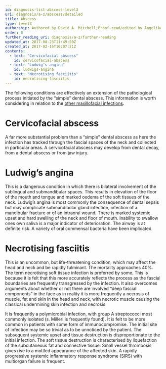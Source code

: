 ```yaml
---
id: diagnosis-list-abscess-level3
uri: diagnosis/a-z/abscess/detailed
title: Abscess
type: level3
authorship: Authored by David A. Mitchell;Proof-read/edited by Angelika Sebald
order: 0
further_reading_uri: diagnosis/a-z/further-reading
updated_at: 2017-08-23T11:49:50Z
created_at: 2017-02-16T16:07:21Z
contents:
  - text: "Cervicofacial abscess"
    id: cervicofacial-abscess
  - text: "Ludwig’s angina"
    id: ludwigs-angina
  - text: "Necrotising fasciitis"
    id: necrotising-fasciitis
---
```


<p>The following conditions are effectively an extension of the
    pathological process initiated by the “simple” dental abscess.
    This information is worth considering in relation to the
    <a href="/diagnosis/a-z/infection">other maxillofacial infections</a>.</p>
<h1 id="cervicofacial-abscess">Cervicofacial abscess</h1>
<p>A far more substantial problem than a “simple” dental abscess
    as here the infection has tracked through the fascial spaces
    of the neck and collected in particular areas. A cervicofacial
    abscess may develop from dental decay, from a dental abscess
    or from jaw injury.</p>
<h1 id="ludwigs-angina">Ludwig’s angina</h1>
<p>This is a dangerous condition in which there is bilateral involvement
    of the sublingual and submandibular spaces. This results
    in elevation of the floor of the mouth and tongue and marked
    oedema of the soft tissues of the neck. Ludwig’s angina is
    most commonly the consequence of dental sepsis but may complicate
    submandibular gland infection, infection of a mandibular
    fracture or of an intraoral wound. There is marked systemic
    upset and hard swelling of the neck and floor of mouth. Inability
    to swallow ones own saliva is a major indicator of deterioration.
    The airway is at definite risk. A variety of oral commensal
    bacteria have been implicated.</p>
<h1 id="necrotising-fasciitis">Necrotising fasciitis</h1>
<p>This is an uncommon, but life-threatening condition, which may
    affect the head and neck and be rapidly fulminant. The mortality
    approaches 40%. The term necrotising soft tissue infection
    is preferred by some. This is because it is felt that this
    more accurately reflects the process as the fascial boundaries
    are frequently transgressed by the infection. It also overcomes
    arguments about whether or not there are involved “deep fascial
    components” in the face as in reality it is more frequently
    a necrosis of muscle, fat and skin in the head and neck,
    with necrotic muscle causing the classical undermining skin
    infection and necrosis.</p>
<p>It is frequently a polymicrobial infection, with group A streptococci
    most commonly isolated (s. Milleri is frequently found).
    It is felt to be more common in patients with some form of
    immunocompromise. The initial site of infection may be so
    trivial as to be unnoticed by the patient. The subsequent
    systemic upset and tissue destruction is disproportionate
    to the initial infection. The soft tissue destruction is
    characterised by liquefaction of the subcutaneous fat and
    connective tissue. Small vessel thrombosis gives rise to
    a mottled appearance of the affected skin. A rapidly progressive
    systemic inflammatory response syndrome (SIRS) with multiorgan
    failure is frequent.</p>
